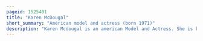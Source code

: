 ```yaml
---
pageid: 1525401
title: "Karen McDougal"
short_summary: "American model and actress (born 1971)"
description: "Karen Mcdougal is an american Model and Actress. She is known for her Appearances in the playboy Magazine as Playmate of the Month for December 1997 and Playmate of the Year 1998 and for her alleged 9-month Affair with donald Trump before he became President. In 2001 the Readers of Playboy voted mcdougal as the Runner-Up of the sexiest Playmate of the 1990S."
---
```

